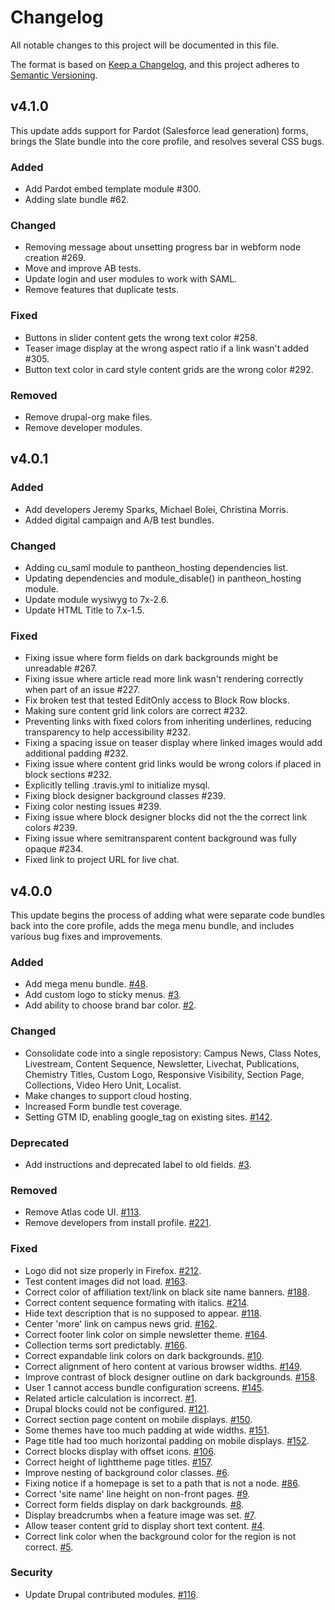 # Changelog

All notable changes to this project will be documented in this file.

The format is based on [Keep a Changelog](https://keepachangelog.com/en/1.0.0/), and this project adheres to [Semantic Versioning](https://semver.org/spec/v2.0.0.html).

## v4.1.0

This update adds support for Pardot (Salesforce lead generation) forms, brings the Slate bundle into the core profile, and resolves several CSS bugs.

### Added

- Add Pardot embed template module #300.
- Adding slate bundle #62.

### Changed

- Removing message about unsetting progress bar in webform node creation #269.
- Move and improve AB tests.
- Update login and user modules to work with SAML.
- Remove features that duplicate tests.

### Fixed

- Buttons in slider content gets the wrong text color #258.
- Teaser image display at the wrong aspect ratio if a link wasn't added #305.
- Button text color in card style content grids are the wrong color #292.

### Removed

- Remove drupal-org make files.
- Remove developer modules.

## v4.0.1

### Added

- Add developers Jeremy Sparks, Michael Bolei, Christina Morris.
- Added digital campaign and A/B test bundles.

### Changed

- Adding cu_saml module to pantheon_hosting dependencies list.
- Updating dependencies and module_disable() in pantheon_hosting module.
- Update module wysiwyg to 7x-2.6.
- Update HTML Title to 7.x-1.5.

### Fixed

- Fixing issue where form fields on dark backgrounds might be unreadable #267.
- Fixing issue where article read more link wasn't rendering correctly when part of an issue #227.
- Fix broken test that tested EditOnly access to Block Row blocks.
- Making sure content grid link colors are correct #232.
- Preventing links with fixed colors from inheriting underlines, reducing transparency to help accessibility #232.
- Fixing a spacing issue on teaser display where linked images would add additional padding #232.
- Fixing issue where content grid links would be wrong colors if placed in block sections #232.
- Explicitly telling .travis.yml to initialize mysql.
- Fixing block designer background classes #239.
- Fixing color nesting issues #239.
- Fixing issue where block designer blocks did not the the correct link colors #239.
- Fixing issue where semitransparent content background was fully opaque #234.
- Fixed link to project URL for live chat.

## v4.0.0

This update begins the process of adding what were separate code bundles back into the core profile, adds the mega menu bundle, and includes various bug fixes and improvements.

### Added

- Add mega menu bundle. [#48](https://github.com/CuBoulder/express_mono/issues/48).
- Add custom logo to sticky menus. [#3](https://github.com/CuBoulder/express_mono/issues/3).
- Add ability to choose brand bar color. [#2](https://github.com/CuBoulder/express_mono/issues/2).

### Changed

- Consolidate code into a single reposistory: Campus News, Class Notes, Livestream, Content Sequence, Newsletter, Livechat, Publications, Chemistry Titles, Custom Logo, Responsive Visibility, Section Page, Collections, Video Hero Unit, Localist.
- Make changes to support cloud hosting.
- Increased Form bundle test coverage.
- Setting GTM ID, enabling google_tag on existing sites. [#142](https://github.com/CuBoulder/express_mono/issues/142).

### Deprecated

- Add instructions and deprecated label to old fields. [#3](https://github.com/CuBoulder/express_mono/issues/3).

### Removed

- Remove Atlas code UI. [#113](https://github.com/CuBoulder/express_mono/issues/113).
- Remove developers from install profile. [#221](https://github.com/CuBoulder/express_mono/issues/221).

### Fixed

- Logo did not size properly in Firefox. [#212](https://github.com/CuBoulder/express_mono/issues/212).
- Test content images did not load. [#163](https://github.com/CuBoulder/express_mono/issues/163).
- Correct color of affiliation text/link on black site name banners. [#188](https://github.com/CuBoulder/express_mono/issue/188s).
- Correct content sequence formating with italics. [#214](https://github.com/CuBoulder/express_mono/issues/214).
- Hide text description that is no supposed to appear. [#118](https://github.com/CuBoulder/express_mono/issues/118).
- Center 'more' link on campus news grid. [#162](https://github.com/CuBoulder/express_mono/issues/162).
- Correct footer link color on simple newsletter theme. [#164](https://github.com/CuBoulder/express_mono/issues/164).
- Collection terms sort predictably. [#166](https://github.com/CuBoulder/express_mono/issues/166).
- Correct expandable link colors on dark backgrounds. [#10](https://github.com/CuBoulder/express_mono/issues/10).
- Correct alignment of hero content at various browser widths. [#149](https://github.com/CuBoulder/express_mono/issues/149).
- Improve contrast of block designer outline on dark backgrounds. [#158](https://github.com/CuBoulder/express_mono/issues/158).
- User 1 cannot access bundle configuration screens. [#145](https://github.com/CuBoulder/express_mono/issues/145).
- Related article calculation is incorrect. [#1](https://github.com/CuBoulder/express_mono/issues/1).
- Drupal blocks could not be configured. [#121](https://github.com/CuBoulder/express_mono/issues/121).
- Correct section page content on mobile displays. [#150](https://github.com/CuBoulder/express_mono/issues/150).
- Some themes have too much padding at wide widths. [#151](https://github.com/CuBoulder/express_mono/issues/151).
- Page title had too much horizontal padding on mobile displays. [#152](https://github.com/CuBoulder/express_mono/issues/152).
- Correct blocks display with offset icons. [#106](https://github.com/CuBoulder/express_mono/issues/106).
- Correct height of lighttheme page titles. [#157](https://github.com/CuBoulder/express_mono/issues/157).
- Improve nesting of background color classes. [#6](https://github.com/CuBoulder/express_mono/issues/6).
- Fixing notice if a homepage is set to a path that is not a node. [#86](https://github.com/CuBoulder/express_mono/issues/86).
- Correct 'site name' line height on non-front pages. [#9](https://github.com/CuBoulder/express_mono/issues/9).
- Correct form fields display on dark backgrounds. [#8](https://github.com/CuBoulder/express_mono/issues/8).
- Display breadcrumbs when a feature image was set. [#7](https://github.com/CuBoulder/express_mono/issues/7).
- Allow teaser content grid to display short text content. [#4](https://github.com/CuBoulder/express_mono/issues/4).
- Correct link color when the background color for the region is not correct. [#5](https://github.com/CuBoulder/express_mon/5o/issues).

### Security

- Update Drupal contributed modules. [#116](https://github.com/CuBoulder/express_mono/issues/116).
